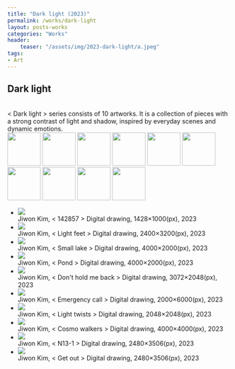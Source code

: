 ```yaml
---
title: "Dark light (2023)"
permalink: /works/dark-light
layout: posts-works
categories: "Works"
header:
    teaser: "/assets/img/2023-dark-light/a.jpeg"
tags:
- Art
--- 
```


## Dark light
<br>
< Dark light > series consists of 10 artworks.  
It is a collection of pieces with a strong contrast of light and shadow, inspired by everyday scenes and dynamic emotions.

<div class="carousel-container">
<!-- Thumbnails -->
<div class="carousel-thumbnails">
  <img src="/assets/img/2023-dark-light/za.jpeg" width="75" height="75" data-index="0">
  <img src="/assets/img/2023-dark-light/zb.jpeg" width="75" height="75" data-index="1">
  <img src="/assets/img/2023-dark-light/zc.jpeg" width="75" height="75" data-index="2">
  <img src="/assets/img/2023-dark-light/zd.jpeg" width="75" height="75" data-index="3">
  <img src="/assets/img/2023-dark-light/ze.jpeg" width="75" height="75" data-index="4">
  <img src="/assets/img/2023-dark-light/zf.jpeg" width="75" height="75" data-index="5">
  <img src="/assets/img/2023-dark-light/zg.jpeg" width="75" height="75" data-index="6">
  <img src="/assets/img/2023-dark-light/zh.jpeg" width="75" height="75" data-index="7">
  <img src="/assets/img/2023-dark-light/zi.jpeg" width="75" height="75" data-index="8">
  <img src="/assets/img/2023-dark-light/zj.jpeg" width="75" height="75" data-index="9">
</div>
<!-- Main Carousel -->
<div class="glide glide-main">
  <div class="glide__track" data-glide-el="track">
    <ul class="glide__slides">
        <li class="glide__slide">
          <img src="/assets/img/2023-dark-light/a.jpeg">
          <div class="slide-caption">Jiwon Kim, < 142857 > Digital drawing, 1428×1000(px), 2023</div>
      </li>
        <li class="glide__slide">
          <img src="/assets/img/2023-dark-light/b.jpeg">
          <div class="slide-caption">Jiwon Kim, < Light feet > Digital drawing, 2400×3200(px), 2023</div>
      </li>
        <li class="glide__slide">
          <img src="/assets/img/2023-dark-light/c.jpeg">
          <div class="slide-caption">Jiwon Kim, < Small lake > Digital drawing, 4000×2000(px), 2023</div>
      </li>
        <li class="glide__slide">
          <img src="/assets/img/2023-dark-light/d.jpeg">
          <div class="slide-caption">Jiwon Kim, < Pond > Digital drawing, 4000×2000(px), 2023</div>
      </li>
        <li class="glide__slide">
          <img src="/assets/img/2023-dark-light/e.jpeg">
          <div class="slide-caption">Jiwon Kim, < Don't hold me back > Digital drawing, 3072×2048(px), 2023</div>
      </li>
        <li class="glide__slide">
          <img src="/assets/img/2023-dark-light/f.jpeg">
          <div class="slide-caption">Jiwon Kim, < Emergency call > Digital drawing, 2000×6000(px), 2023</div>
      </li>
        <li class="glide__slide">
          <img src="/assets/img/2023-dark-light/g.jpeg">
          <div class="slide-caption">Jiwon Kim, < Light twists > Digital drawing, 2048×2048(px), 2023</div>
      </li>
        <li class="glide__slide">
          <img src="/assets/img/2023-dark-light/h.jpeg">
          <div class="slide-caption">Jiwon Kim, < Cosmo walkers > Digital drawing, 4000×4000(px), 2023</div>
      </li>
        <li class="glide__slide">
          <img src="/assets/img/2023-dark-light/i.jpeg">
          <div class="slide-caption">Jiwon Kim, < N13-1 > Digital drawing, 2480×3506(px), 2023</div>
      </li>
        <li class="glide__slide">
          <img src="/assets/img/2023-dark-light/j.jpeg">
          <div class="slide-caption">Jiwon Kim, < Get out > Digital drawing, 2480×3506(px), 2023</div>
      </li>
    </ul>
  </div>
</div>
